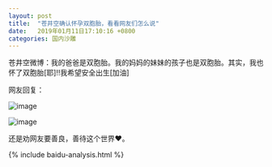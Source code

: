 ```yaml
---
layout: post
title:  "苍井空确认怀孕双胞胎，看看网友们怎么说"
date:   2019年01月11日17:10:16 +0800
categories: 国内沙雕
---
```


苍井空微博：我的爸爸是双胞胎。我的妈妈的妹妹的孩子也是双胞胎。其实，我也怀了双胞胎[耶]‼️我希望安全出生[加油]

网友回复：

![image](https://user-images.githubusercontent.com/7512755/51024237-f1243a00-15c3-11e9-9aa7-fd8813df2f8f.png)

![image](https://user-images.githubusercontent.com/7512755/51024248-fda89280-15c3-11e9-9a79-ce5186121685.png)

还是劝网友要善良，善待这个世界❤️。

{% include baidu-analysis.html %}
